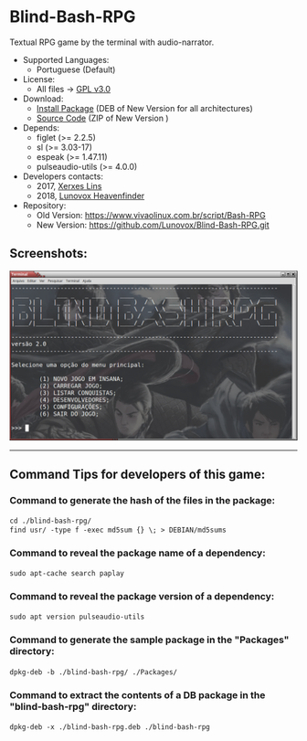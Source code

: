 # Blind-Bash-RPG

Textual RPG game by the terminal with audio-narrator.

  * Supported Languages:
    * Portuguese (Default)
  * License: 
    * All files → [GPL v3.0](https://github.com/Lunovox/Blind-Bash-RPG/blob/master/LICENSE)
  * Download:
    * [Install Package](https://github.com/Lunovox/Blind-Bash-RPG/raw/master/Packages/blind-bash-rpg_2.0.0_all.deb) (DEB of New Version for all architectures)
    * [Source Code](https://github.com/Lunovox/Blind-Bash-RPG/archive/master.zip) (ZIP of New Version )
  * Depends:
    * figlet (>= 2.2.5)
    * sl (>= 3.03-17)
    * espeak (>= 1.47.11)
    * pulseaudio-utils (>= 4.0.0)
  * Developers contacts:
    * 2017, [Xerxes Lins](mailto:xerxeslins@gmail.com)
    * 2018, [Lunovox Heavenfinder](https://libreplanet.org/wiki/User:Lunovox)
  * Repository: 
    * Old Version: https://www.vivaolinux.com.br/script/Bash-RPG
    * New Version:  https://github.com/Lunovox/Blind-Bash-RPG.git

## Screenshots:

![screeshot_2018-12-19_22h24m09s.png](https://raw.githubusercontent.com/Lunovox/Blind-Bash-RPG/master/Images/screeshot_2018-12-19_22h24m09s.png)

_____

## Command Tips for developers of this game:

### Command to generate the hash of the files in the package:
````
cd ./blind-bash-rpg/
find usr/ -type f -exec md5sum {} \; > DEBIAN/md5sums
````

### Command to reveal the package name of a dependency:
````sudo apt-cache search paplay````

### Command to reveal the package version of a dependency:
````sudo apt version pulseaudio-utils````


### Command to generate the sample package in the "Packages" directory:
````dpkg-deb -b ./blind-bash-rpg/ ./Packages/````


### Command to extract the contents of a DB package in the "blind-bash-rpg" directory:
````dpkg-deb -x ./blind-bash-rpg.deb ./blind-bash-rpg````

